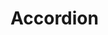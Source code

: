 # Accordion

<ComponentPreview name="Accordion" demo="Single" />

<ComponentPreview name="Accordion" demo="Multiple" />

<ComponentPreview name="Accordion" demo="CustomStyling" />

<ComponentPreview name="Accordion" demo="CustomIcon" />

<ComponentPreview name="Accordion" demo="Size" />
